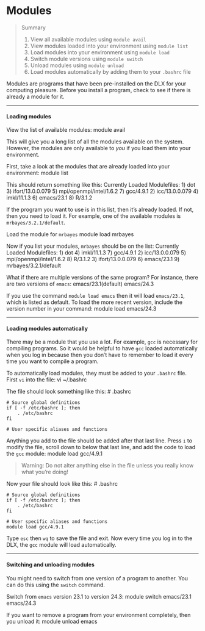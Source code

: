 # Modules

> Summary
> 1. View all available modules using `module avail`
> 2. View modules loaded into your environment using `module list`
> 3. Load modules into your environment using `module load`
> 4. Switch module versions using `module switch`
> 4. Unload modules using `module unload`
> 5. Load modules automatically by adding them to your `.bashrc` file

Modules are programs that have been pre-installed on the DLX for your computing pleasure. Before you install a program, check to see if there is already a module for it. 

---- 

#### Loading modules

View the list of available modules:
	module avail

This will give you a long list of all the modules available on the system. However, the modules are only available to *you* if you load them into your environment. 

First, take a look at the modules that are already loaded into your environment:
	module list

This should return something like this:
	Currently Loaded Modulefiles:
	  1) dot                       3) ifort/13.0.0.079          5) mpi/openmpi/intel/1.6.2   7) gcc/4.9.1
	  2) icc/13.0.0.079            4) imkl/11.1.3               6) emacs/23.1                8) R/3.1.2

If the program you want to use is in this list, then it’s already loaded. If not, then you need to load it. For example, one of the available modules is `mrbayes/3.2.1/default`.

Load the module for `mrbayes`
	module load mrbayes

Now if you list your modules, `mrbayes` should be on the list:
	Currently Loaded Modulefiles:
	  1) dot                       4) imkl/11.1.3               7) gcc/4.9.1
	  2) icc/13.0.0.079            5) mpi/openmpi/intel/1.6.2   8) R/3.1.2
	  3) ifort/13.0.0.079          6) emacs/23.1                9) mrbayes/3.2.1/default

What if there are multiple versions of the same program? For instance, there are two versions of `emacs`:
	emacs/23.1(default)
	emacs/24.3

If you use the command `module load emacs` then it will load `emacs/23.1`, which is listed as default. To load the more recent version, include the version number in your command:
	module load emacs/24.3

---- 

#### Loading modules automatically

There may be a module that you use a lot. For example, `gcc` is necessary for compiling programs. So it would be helpful to have `gcc` loaded automatically when you log in because then you don’t have to remember to load it every time you want to compile a program.

To automatically load modules, they must be added to your `.bashrc` file. First `vi` into the file:
	vi ~/.bashrc

The file should look something like this:
	# .bashrc
	
	# Source global definitions
	if [ -f /etc/bashrc ]; then
		. /etc/bashrc
	fi
	
	# User specific aliases and functions

Anything you add to the file should be added after that last line. Press `i` to modify the file, scroll down to below that last line, and add the code to load the `gcc` module:
	module load gcc/4.9.1

> Warning: Do not alter anything else in the file unless you really know what you’re doing!

Now your file should look like this:
	# .bashrc
	
	# Source global definitions
	if [ -f /etc/bashrc ]; then
		. /etc/bashrc
	fi
	
	# User specific aliases and functions
	module load gcc/4.9.1

Type `esc` then `wq` to save the file and exit. Now every time you log in to the DLX, the `gcc` module will load automatically.

---- 

#### Switching and unloading modules

You might need to switch from one version of a program to another. You can do this using the `switch` command.

Switch from `emacs` version 23.1 to version 24.3:
	module switch emacs/23.1 emacs/24.3

If you want to remove a program from your environment completely, then you unload it:
	module unload emacs

